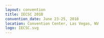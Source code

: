 ```yaml
---
layout: convention
title: IECSC 2018
convention_date: June 23-25, 2018
location: Convention Center, Las Vegas, NV
logo: IECSC.svg
---
```

